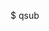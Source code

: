 $ qsub <script>.sh --> add a job

$ qconf -sql --> list queues

$ qconf -sq <queue>.q --> queue's attributes

$ qstat -f --> list the cluster

```
#!/bin/bash

  #
  # -- SGE options :
  #

  #$ -S /bin/bash
  #$ -cwd
  #$ -q serial.q

  #
  # -- the commands to be executed (programs to be run) :
  #

  /bin/hostname
  /bin/date
  /bin/sleep 60
```

### Monitoring Jobs

$ qstat -u "*"

### Delete Jobs

$ qdel <1807>

### Parallel

```
#!/bin/bash

#$ -q parallel.q
#$ -pe orte.pe 16 --> every parallel job has to specify the parallel environment
```

$ qconf -spl --> list PE
$ qconf -sp <PE> --> list details

### SGE Array Job (for loop)

qsub -q docker.q -pe mpi 1 -cwd -j y -o log.txt -S /bin/bash pipeline.sh
watch qstat 
qdel <jobID>

### Flow

1. Build a Docker image with the fetch & run script
2. Push the built image to docker.ambrygen.com
3. Create a simple job script and upload it to </path/to/upload>
4. Create an <user/role> to be used by jobs to access </path/to/upload>
5. Create a job definition that uses the built image
6. Submit and run a job that execute the job script from </path/to/upload>